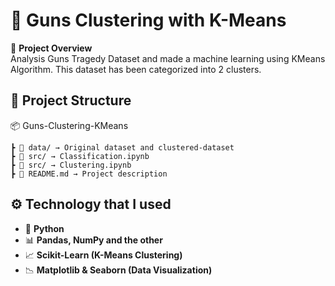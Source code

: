# 🔫 Guns Clustering with K-Means

🎯 **Project Overview**  
Analysis Guns Tragedy Dataset and made a machine learning using KMeans Algorithm. This dataset has been categorized into 2 clusters.


## 📂 Project Structure
📦 Guns-Clustering-KMeans
```
┣ 📁 data/ → Original dataset and clustered-dataset
┣ 📁 src/ → Classification.ipynb
┣ 📁 src/ → Clustering.ipynb
┣ 📄 README.md → Project description
```
## ⚙️ Technology that I used
- 🐍 **Python**  
- 📊 **Pandas, NumPy and the other**  
- 📈 **Scikit-Learn (K-Means Clustering)**  
- 📉 **Matplotlib & Seaborn (Data Visualization)**

